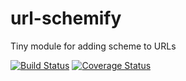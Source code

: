 # url-schemify
Tiny module for adding scheme to URLs

[![Build Status](https://travis-ci.org/wizardzloy/url-schemify.svg)](https://travis-ci.org/wizardzloy/url-schemify)
[![Coverage Status](https://coveralls.io/repos/wizardzloy/url-schemify/badge.svg)](https://coveralls.io/r/wizardzloy/url-schemify)
